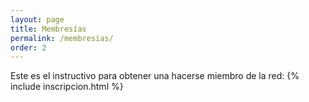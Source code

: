 ```yaml
---
layout: page
title: Membresías
permalink: /membresias/
order: 2
---
```


Este es el instructivo para obtener una hacerse miembro de la red:
{% include inscripcion.html %}